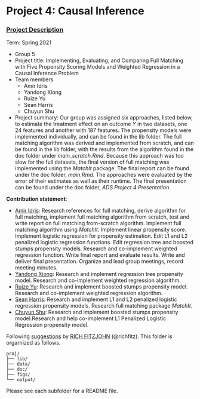 # Project 4: Causal Inference

### [Project Description](doc/project4_desc.md)

Term: Spring 2021

+ Group 5
+ Project title: Implementing, Evaluating, and Comparing Full Matching with Five Propensity Scoring Models and Weighted Regression in a Causal Inference Problem  
+ Team members
	+ Amir Idris
	+ Yandong Xiong
	+ Ruize Yu
	+ Sean Harris
	+ Chuyun Shu
+ Project summary: Our group was assigned six approaches, listed below, to estimate the treatment effect on an outcome _Y_ in two datasets, one 24 features and another with 187 features. The propensity models were implemented individually, and can be found in the lib folder. The full matching algorithm was derived and implemented from scratch, and can be found in the lib folder, with the results from the algorithm found in the doc folder under _main\_scratch.Rmd_. Because this approach was too slow for the full datasets, the final version of full matching was implemented using the _MatchIt_ package. The final report can be found under the doc folder, _main.Rmd_. The approaches were evaluated by the error of their estimates as well as their runtime. The final presentation can be found under the doc folder, _ADS Project 4 Presentation_. 
	
**Contribution statement**:
+ <ins>Amir Idris</ins>: Research references for full matching, derive algorithm for full matching, implement full matching algorithm from scratch, test and write report on full matching from-scratch algorithm. Implement full matching algorithm using _MatchIt_. Implement linear propensity score. Implement logistic regression for propensity estimation. Edit L1 and L2 penalized logistic regression functions. Edit regression tree and boosted stumps propensity models. Research and co-implement weighted regression function. Write final report and evaluate results. Write and deliver final presentation. Organize and lead group meetings, record meeting minutes. 
+ <ins>Yandong Xiong</ins>: Research and implement regression tree propensity model. Research and co-implement weighted regression algorithm. 
+ <ins>Ruize Yu</ins>: Research and implement boosted stumps propensity model. Research and co-implement weighted regression algorithm.
+ <ins>Sean Harris</ins>: Research and implement L1 and L2 penalized logistic regression propensity models. Research full matching package _MatchIt_. 
+ <ins>Chuyun Shu</ins>: Research and implement boosted stumps propensity model.Research and help co-implement L1 Penalized Logistic Regression propensity model.

Following [suggestions](http://nicercode.github.io/blog/2013-04-05-projects/) by [RICH FITZJOHN](http://nicercode.github.io/about/#Team) (@richfitz). This folder is orgarnized as follows.

```
proj/
├── lib/
├── data/
├── doc/
├── figs/
└── output/
```

Please see each subfolder for a README file.
